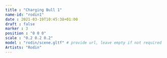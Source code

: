 ```yaml
---
title : "Charging Bull 1"
name-id: "rodin1"
date : 2021-03-19T10:45:38+01:00
draft : false
marker : 3
position : "0 0 0"
scale : "0.2 0.2 0.2"
model : "rodin/scene.gltf" # provide url, leave empty if not required
Artists: "Rodin"
---
```

